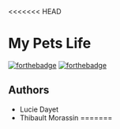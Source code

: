 <<<<<<< HEAD
# My Pets Life
[![forthebadge](http://forthebadge.com/images/badges/built-with-love.svg)]()
[![forthebadge](https://forthebadge.com/images/badges/gluten-free.svg)]()
## Authors
* Lucie Dayet
* Thibault Morassin
=======
